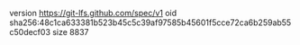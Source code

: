 version https://git-lfs.github.com/spec/v1
oid sha256:48c1ca633381b523b45c5c39af97585b45601f5cce72ca6b259ab55c50decf03
size 8837
